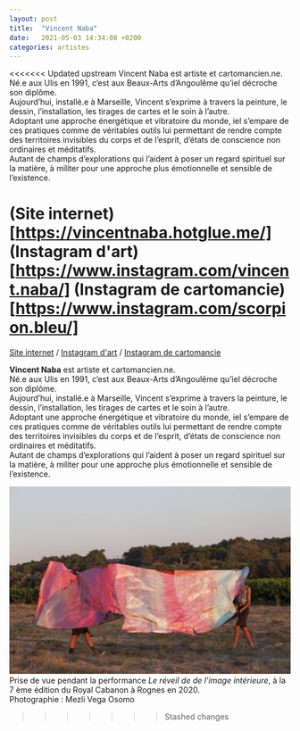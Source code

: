 ```yaml
---
layout: post
title:  "Vincent Naba"
date:   2021-05-03 14:34:08 +0200
categories: artistes
---
```

<<<<<<< Updated upstream
Vincent Naba est artiste et cartomancien.ne.  
Né.e aux Ulis en 1991, c’est aux Beaux-Arts d’Angoulême qu’iel décroche son diplôme.  
Aujourd’hui, installé.e à Marseille, Vincent s’exprime à travers la peinture, le dessin, l’installation, les tirages de cartes et le soin à l’autre.  
Adoptant une approche énergétique et vibratoire du monde, iel s’empare de ces pratiques comme de véritables outils lui permettant de rendre compte des territoires invisibles du corps et de l’esprit, d’états de conscience non ordinaires et méditatifs.  
Autant de champs d’explorations qui l’aident à poser un regard spirituel sur la matière, à militer pour une approche plus émotionnelle et sensible de l’existence.  


(Site internet)[https://vincentnaba.hotglue.me/]
(Instagram d'art)[https://www.instagram.com/vincent.naba/]
(Instagram de cartomancie)[https://www.instagram.com/scorpion.bleu/]
=======
[Site internet](https://vincentnaba.hotglue.me/) / [Instagram d'art](https://www.instagram.com/vincent.naba/) / [Instagram de cartomancie](https://www.instagram.com/scorpion.bleu/)

**Vincent Naba** est artiste et cartomancien.ne.  
Né.e aux Ulis en 1991, c’est aux Beaux-Arts d’Angoulême qu’iel décroche son diplôme.  
Aujourd’hui, installé.e à Marseille, Vincent s’exprime à travers la peinture, le dessin, l’installation, les tirages de cartes et le soin à l’autre.  
Adoptant une approche énergétique et vibratoire du monde, iel s’empare de ces pratiques comme de véritables outils lui permettant de rendre compte des territoires invisibles du corps et de l’esprit, d’états de conscience non ordinaires et méditatifs.  
Autant de champs d’explorations qui l’aident à poser un regard spirituel sur la matière, à militer pour une approche plus émotionnelle et sensible de l’existence.

![prise de vue pendant la performance Le réveil de de l'image intérieure](/imgs/vnaba.jpg)
Prise de vue pendant la performance *Le réveil de de l'image intérieure*, à la 7 ème édition du Royal Cabanon à Rognes en 2020.  
Photographie : Mezli Vega Osomo
>>>>>>> Stashed changes
